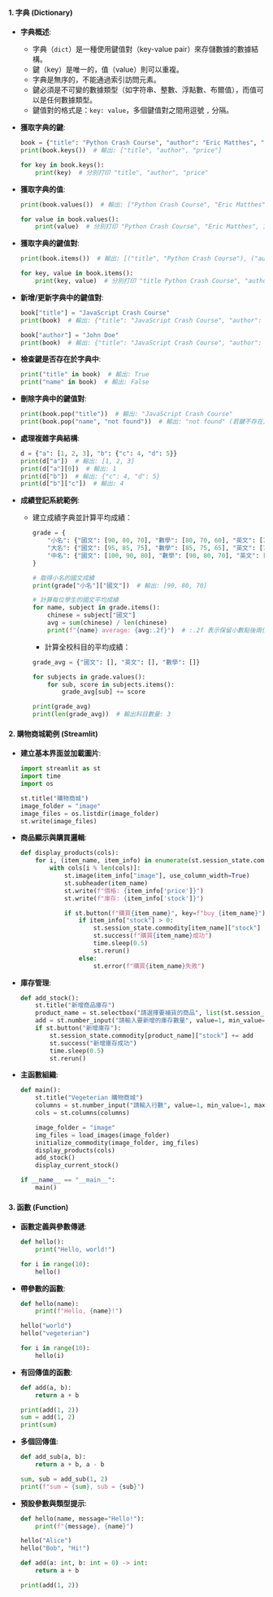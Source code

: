#### 1. 字典 (Dictionary)

- **字典概述**:  
  - 字典（`dict`）是一種使用鍵值對（key-value pair）來存儲數據的數據結構。
  - 鍵（key）是唯一的，值（value）則可以重複。
  - 字典是無序的，不能通過索引訪問元素。
  - 鍵必須是不可變的數據類型（如字符串、整數、浮點數、布爾值），而值可以是任何數據類型。
  - 鍵值對的格式是：`key: value`，多個鍵值對之間用逗號 `,` 分隔。

- **獲取字典的鍵**:

  ```python
  book = {"title": "Python Crash Course", "author": "Eric Matthes", "price": 10.00}
  print(book.keys())  # 輸出: ["title", "author", "price"]

  for key in book.keys():
      print(key)  # 分別打印 "title", "author", "price"
  ```

- **獲取字典的值**:

  ```python
  print(book.values())  # 輸出: ["Python Crash Course", "Eric Matthes", 10.0]

  for value in book.values():
      print(value)  # 分別打印 "Python Crash Course", "Eric Matthes", 10.0
  ```

- **獲取字典的鍵值對**:

  ```python
  print(book.items())  # 輸出: [("title", "Python Crash Course"), ("author", "Eric Matthes"), ("price", 10.0)]

  for key, value in book.items():
      print(key, value)  # 分別打印 "title Python Crash Course", "author Eric Matthes", "price 10.0"
  ```

- **新增/更新字典中的鍵值對**:

  ```python
  book["title"] = "JavaScript Crash Course"
  print(book)  # 輸出: {"title": "JavaScript Crash Course", "author": "Eric Matthes", "price": 10.0}

  book["author"] = "John Doe"
  print(book)  # 輸出: {"title": "JavaScript Crash Course", "author": "John Doe", "price": 10.0}
  ```

- **檢查鍵是否存在於字典中**:

  ```python
  print("title" in book)  # 輸出: True
  print("name" in book)  # 輸出: False
  ```

- **刪除字典中的鍵值對**:

  ```python
  print(book.pop("title"))  # 輸出: "JavaScript Crash Course"
  print(book.pop("name", "not found"))  # 輸出: "not found" (若鍵不存在且無預設值，則報錯)
  ```

- **處理複雜字典結構**:

  ```python
  d = {"a": [1, 2, 3], "b": {"c": 4, "d": 5}}
  print(d["a"])  # 輸出: [1, 2, 3]
  print(d["a"][0])  # 輸出: 1
  print(d["b"])  # 輸出: {"c": 4, "d": 5}
  print(d["b"]["c"])  # 輸出: 4
  ```

- **成績登記系統範例**:
  - 建立成績字典並計算平均成績：

    ```python
    grade = {
        "小名": {"國文": [90, 80, 70], "數學": [80, 70, 60], "英文": [70, 60, 50]},
        "大名": {"國文": [95, 85, 75], "數學": [85, 75, 65], "英文": [75, 65, 55]},
        "中名": {"國文": [100, 90, 80], "數學": [90, 80, 70], "英文": [80, 70, 60]},
    }

    # 取得小名的國文成績
    print(grade["小名"]["國文"])  # 輸出: [90, 80, 70]

    # 計算每位學生的國文平均成績
    for name, subject in grade.items():
        chinese = subject["國文"]
        avg = sum(chinese) / len(chinese)
        print(f"{name} average: {avg:.2f}")  # :.2f 表示保留小數點後兩位
    ```

    - 計算全校科目的平均成績：

    ```python
    grade_avg = {"國文": [], "英文": [], "數學": []}

    for subjects in grade.values():
        for sub, score in subjects.items():
            grade_avg[sub] += score

    print(grade_avg)
    print(len(grade_avg))  # 輸出科目數量: 3
    ```

#### 2. 購物商城範例 (Streamlit)

- **建立基本界面並加載圖片**:

  ```python
  import streamlit as st
  import time
  import os

  st.title("購物商城")
  image_folder = "image"
  image_files = os.listdir(image_folder)
  st.write(image_files)
  ```

- **商品顯示與購買邏輯**:

  ```python
  def display_products(cols):
      for i, (item_name, item_info) in enumerate(st.session_state.commodity.items()):
          with cols[i % len(cols)]:
              st.image(item_info["image"], use_column_width=True)
              st.subheader(item_name)
              st.write(f"價格: {item_info['price']}")
              st.write(f"庫存: {item_info['stock']}")

              if st.button(f"購買{item_name}", key=f"buy_{item_name}"):
                  if item_info["stock"] > 0:
                      st.session_state.commodity[item_name]["stock"] -= 1
                      st.success(f"購買{item_name}成功")
                      time.sleep(0.5)
                      st.rerun()
                  else:
                      st.error(f"購買{item_name}失敗")
  ```

- **庫存管理**:

  ```python
  def add_stock():
      st.title("新增商品庫存")
      product_name = st.selectbox("請選擇要補貨的商品", list(st.session_state.commodity.keys()))
      add = st.number_input("請輸入要新增的庫存數量", value=1, min_value=1, max_value=10, step=1)
      if st.button("新增庫存"):
          st.session_state.commodity[product_name]["stock"] += add
          st.success("新增庫存成功")
          time.sleep(0.5)
          st.rerun()
  ```

- **主函數組織**:

  ```python
  def main():
      st.title("Vegeterian 購物商城")
      columns = st.number_input("請輸入行數", value=1, min_value=1, max_value=10, step=1)
      cols = st.columns(columns)

      image_folder = "image"
      img_files = load_images(image_folder)
      initialize_commodity(image_folder, img_files)
      display_products(cols)
      add_stock()
      display_current_stock()

  if __name__ == "__main__":
      main()
  ```

#### 3. 函數 (Function)

- **函數定義與參數傳遞**:

  ```python
  def hello():
      print("Hello, world!")

  for i in range(10):
      hello()
  ```

- **帶參數的函數**:

  ```python
  def hello(name):
      print(f"Hello, {name}!")

  hello("world")
  hello("vegeterian")

  for i in range(10):
      hello(i)
  ```

- **有回傳值的函數**:

  ```python
  def add(a, b):
      return a + b

  print(add(1, 2))
  sum = add(1, 2)
  print(sum)
  ```

- **多個回傳值**:

  ```python
  def add_sub(a, b):
      return a + b, a - b

  sum, sub = add_sub(1, 2)
  print(f"sum = {sum}, sub = {sub}")
  ```

- **預設參數與類型提示**:

  ```python
  def hello(name, message="Hello!"):
      print(f"{message}, {name}")

  hello("Alice")
  hello("Bob", "Hi!")

  def add(a: int, b: int = 0) -> int:
      return a + b

  print(add(1, 2))
  ```
